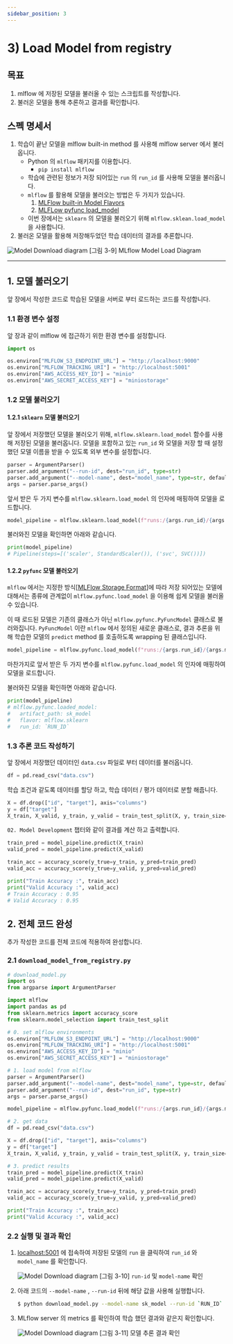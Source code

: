 ```yaml
---
sidebar_position: 3
---
```

# 3) Load Model from registry
## 목표

1. mlflow 에 저장된 모델을 불러올 수 있는 스크립트를 작성합니다.
2. 불러온 모델을 통해 추론하고 결과를 확인합니다.

## 스펙 명세서

1. 학습이 끝난 모델을 mlflow built-in method 를 사용해 mlflow server 에서 불러옵니다.
    - Python 의 `mlflow` 패키지를 이용합니다.
        - `pip install mlflow`
    - 학습에 관련된 정보가 저장 되어있는 `run` 의 `run_id` 를 사용해 모델을 불러옵니다.
    - `mlflow` 를 활용해 모델을 불러오는 방법은 두 가지가 있습니다.
        1. [MLFlow built-in Model Flavors](https://www.mlflow.org/docs/latest/models.html#built-in-model-flavors)
        2. [MLFLow pyfunc load_model](https://mlflow.org/docs/latest/python_api/mlflow.pyfunc.html#mlflow.pyfunc.load_model)
    - 이번 장에서는 `sklearn` 의 모델을 불러오기 위해 `mlflow.sklean.load_model` 을 사용합니다.
2. 불러온 모델을 활용해 저장해두었던 학습 데이터의 결과를 추론합니다.

<div style={{textAlign: 'center'}}>

![Model Download diagram](./img/model-registry-9.png)
[그림 3-9] MLflow Model Load Diagram
</div>


---

## 1.  모델 불러오기

앞 장에서 작성한 코드로 학습된 모델을 서버로 부터 로드하는 코드를 작성합니다.

### 1.1 환경 변수 설정

앞 장과 같이 mlflow 에 접근하기 위한 환경 변수를 설정합니다.

```python
import os

os.environ["MLFLOW_S3_ENDPOINT_URL"] = "http://localhost:9000"
os.environ["MLFLOW_TRACKING_URI"] = "http://localhost:5001"
os.environ["AWS_ACCESS_KEY_ID"] = "minio"
os.environ["AWS_SECRET_ACCESS_KEY"] = "miniostorage"
```

### 1.2 모델 불러오기

#### 1.2.1 `sklearn` 모델 불러오기

앞 장에서 저장했던 모델을 불러오기 위해, `mlflow.sklearn.load_model` 함수를 사용해 저장된 모델을 불러옵니다. 모델을 포함하고 있는 `run_id` 와 모델을 저장 할 때 설정했던 모델 이름을 받을 수 있도록 외부 변수를 설정합니다.

```python
parser = ArgumentParser()
parser.add_argument("--run-id", dest="run_id", type=str)
parser.add_argument("--model-name", dest="model_name", type=str, default="sk_model")
args = parser.parse_args()
```

앞서 받은 두 가지 변수를 `mlflow.sklearn.load_model` 의 인자에 매핑하여 모델을 로드합니다.

```python
model_pipeline = mlflow.sklearn.load_model(f"runs:/{args.run_id}/{args.model_name}")
```

불러와진 모델을 확인하면 아래와 같습니다.

```python
print(model_pipeline)
# Pipeline(steps=[('scaler', StandardScaler()), ('svc', SVC())])
```

#### 1.2.2 `pyfunc` 모델 불러오기

`mlflow` 에서는 지정한 방식[[MLFlow Storage Format](https://www.mlflow.org/docs/latest/models.html#storage-format)]에 따라 저장 되어있는 모델에 대해서는 종류에 관계없이 `mlflow.pyfunc.load_model` 을 이용해 쉽게 모델을 불러올 수 있습니다.

이 때 로드된 모델은 기존의 클래스가 아닌 `mlflow.pyfunc.PyFuncModel` 클래스로 불러와집니다. `PyFuncModel` 이란 `mlflow` 에서 정의된 새로운 클래스로, 결과 추론을 위해 학습한 모델의 `predict` method 를 호출하도록 wrapping 된 클래스입니다.

```python
model_pipeline = mlflow.pyfunc.load_model(f"runs:/{args.run_id}/{args.model_name}")
```

마찬가지로 앞서 받은 두 가지 변수를 `mlflow.pyfunc.load_model` 의 인자에 매핑하여 모델을 로드합니다.

불러와진 모델을 확인하면 아래와 같습니다.

```python
print(model_pipeline)
# mlflow.pyfunc.loaded_model:
#   artifact_path: sk_model
#   flavor: mlflow.sklearn
#   run_id: `RUN_ID`
```

### 1.3 추론 코드 작성하기

앞 장에서 저장했던 데이터인 `data.csv` 파일로 부터 데이터를 불러옵니다.

```python
df = pd.read_csv("data.csv")
```

학습 조건과 같도록 데이터를 할당 하고, 학습 데이터 / 평가 데이터로 분할 해줍니다.

```python
X = df.drop(["id", "target"], axis="columns")
y = df["target"]
X_train, X_valid, y_train, y_valid = train_test_split(X, y, train_size=0.8, random_state=2022)
```

`02. Model Development` 챕터와 같이 결과를 계산 하고 출력합니다.

```python
train_pred = model_pipeline.predict(X_train)
valid_pred = model_pipeline.predict(X_valid)

train_acc = accuracy_score(y_true=y_train, y_pred=train_pred)
valid_acc = accuracy_score(y_true=y_valid, y_pred=valid_pred)

print("Train Accuracy :", train_acc)
print("Valid Accuracy :", valid_acc)
# Train Accuracy : 0.95
# Valid Accuracy : 0.95
```

## 2. 전체 코드 완성

추가 작성한 코드를 전체 코드에 적용하여 완성합니다.

### 2.1 `download_model_from_registry.py`

```python
# download_model.py
import os
from argparse import ArgumentParser

import mlflow
import pandas as pd
from sklearn.metrics import accuracy_score
from sklearn.model_selection import train_test_split

# 0. set mlflow environments
os.environ["MLFLOW_S3_ENDPOINT_URL"] = "http://localhost:9000"
os.environ["MLFLOW_TRACKING_URI"] = "http://localhost:5001"
os.environ["AWS_ACCESS_KEY_ID"] = "minio"
os.environ["AWS_SECRET_ACCESS_KEY"] = "miniostorage"

# 1. load model from mlflow
parser = ArgumentParser()
parser.add_argument("--model-name", dest="model_name", type=str, default="sk_model")
parser.add_argument("--run-id", dest="run_id", type=str)
args = parser.parse_args()

model_pipeline = mlflow.pyfunc.load_model(f"runs:/{args.run_id}/{args.model_name}")

# 2. get data
df = pd.read_csv("data.csv")

X = df.drop(["id", "target"], axis="columns")
y = df["target"]
X_train, X_valid, y_train, y_valid = train_test_split(X, y, train_size=0.8, random_state=2022)

# 3. predict results
train_pred = model_pipeline.predict(X_train)
valid_pred = model_pipeline.predict(X_valid)

train_acc = accuracy_score(y_true=y_train, y_pred=train_pred)
valid_acc = accuracy_score(y_true=y_valid, y_pred=valid_pred)

print("Train Accuracy :", train_acc)
print("Valid Accuracy :", valid_acc)
```

### 2.2 실행 및 결과 확인

1. [localhost:5001](http://localhost:5001) 에 접속하여 저장된 모델의 `run` 을 클릭하여 `run_id` 와 `model_name` 를 확인합니다.
    <div style={{textAlign: 'center'}}>

    ![Model Download diagram](./img/model-registry-10.png)
    [그림 3-10] `run-id` 및 `model-name` 확인
    </div>    
2. 아래 코드의 `--model-name` , `--run-id` 뒤에 해당 값을 사용해 실행합니다.
    
    ```bash
    $ python download_model.py --model-name sk_model --run-id `RUN_ID`
    ```
    
3. MLflow server 의 metrics 를 확인하여 학습 했던 결과와 같은지 확인합니다.
    <div style={{textAlign: 'center'}}>

    ![Model Download diagram](./img/model-registry-11.png)
    [그림 3-11] 모델 추론 결과 확인
    </div>
